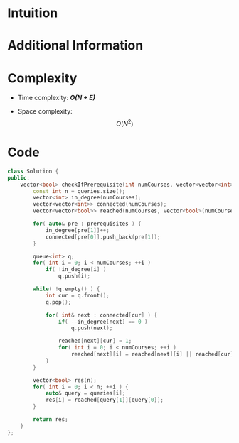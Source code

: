 # Intuition

# Additional Information

# Complexity
- Time complexity: ***O(N + E)***
<!-- Add your time complexity here, e.g. $$O(n)$$ -->

- Space complexity: $$O(N^2)$$
<!-- Add your space complexity here, e.g. $$O(n)$$ -->

# Code
```cpp
class Solution {
public:
    vector<bool> checkIfPrerequisite(int numCourses, vector<vector<int>>& prerequisites, vector<vector<int>>& queries) {
        const int n = queries.size();
        vector<int> in_degree(numCourses);
        vector<vector<int>> connected(numCourses);
        vector<vector<bool>> reached(numCourses, vector<bool>(numCourses));

        for( auto& pre : prerequisites ) {
            in_degree[pre[1]]++;
            connected[pre[0]].push_back(pre[1]);
        }

        queue<int> q;
        for( int i = 0; i < numCourses; ++i )
            if( !in_degree[i] )
                q.push(i);

        while( !q.empty() ) {
            int cur = q.front();
            q.pop();

            for( int& next : connected[cur] ) {
                if( --in_degree[next] == 0 ) 
                    q.push(next);

                reached[next][cur] = 1;
                for( int i = 0; i < numCourses; ++i )
                    reached[next][i] = reached[next][i] || reached[cur][i];
            }
        }

        vector<bool> res(n);
        for( int i = 0; i < n; ++i ) {
            auto& query = queries[i];
            res[i] = reached[query[1]][query[0]];
        }

        return res;
    }
};
```
